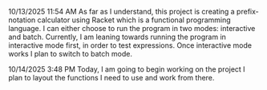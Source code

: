 10/13/2025
11:54 AM 
As far as I understand, this project is creating a prefix-notation calculator using Racket which is a functional programming language.
I can either choose to run the program in two modes: interactive and batch.
Currently, I am leaning towards running the program in interactive mode first, in order to test expressions.
Once interactive mode works I plan to switch to batch mode.

10/14/2025
3:48 PM
Today, I am going to begin working on the project I plan to layout the functions I need to use and work from there.
